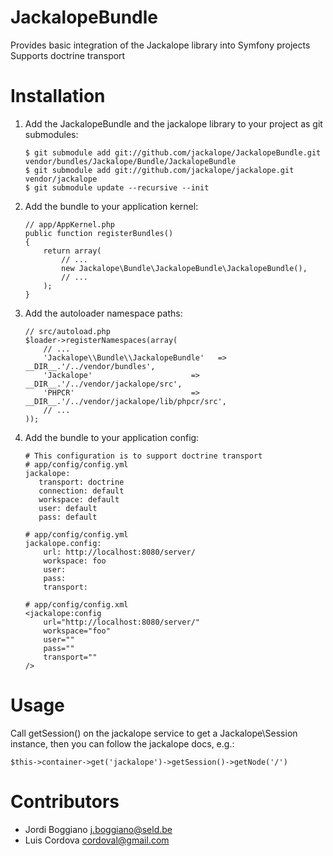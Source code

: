 JackalopeBundle
===============

Provides basic integration of the Jackalope library into Symfony projects
Supports doctrine transport

Installation
============

 1. Add the JackalopeBundle and the jackalope library to your project as git submodules:

        $ git submodule add git://github.com/jackalope/JackalopeBundle.git vendor/bundles/Jackalope/Bundle/JackalopeBundle
        $ git submodule add git://github.com/jackalope/jackalope.git vendor/jackalope
        $ git submodule update --recursive --init

 2. Add the bundle to your application kernel:

        // app/AppKernel.php
        public function registerBundles()
        {
            return array(
                // ...
                new Jackalope\Bundle\JackalopeBundle\JackalopeBundle(),
                // ...
            );
        }

 3. Add the autoloader namespace paths:

        // src/autoload.php
        $loader->registerNamespaces(array(
            // ...
            'Jackalope\\Bundle\\JackalopeBundle'   => __DIR__.'/../vendor/bundles',
            'Jackalope'                      => __DIR__.'/../vendor/jackalope/src',
            'PHPCR'                          => __DIR__.'/../vendor/jackalope/lib/phpcr/src',
            // ...
        ));

 4. Add the bundle to your application config:

        # This configuration is to support doctrine transport
        # app/config/config.yml
        jackalope:
           transport: doctrine
           connection: default
           workspace: default
           user: default
           pass: default

        # app/config/config.yml
        jackalope.config:
            url: http://localhost:8080/server/
            workspace: foo
            user:
            pass:
            transport:

        # app/config/config.xml
        <jackalope:config
            url="http://localhost:8080/server/"
            workspace="foo"
            user=""
            pass=""
            transport=""
        />

Usage
=====

Call getSession() on the jackalope service to get a Jackalope\Session instance, then you can follow the jackalope docs, e.g.:

    $this->container->get('jackalope')->getSession()->getNode('/')


Contributors
============

- Jordi Boggiano <j.boggiano@seld.be>
- Luis Cordova <cordoval@gmail.com>
